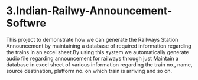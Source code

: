 # 3.Indian-Railwy-Announcement-Softwre
  This project to demonstrate how we can generate the Railways Station Announcement by maintaining a database of required information regarding the trains in an excel sheet.By using this system we automatically generate audio file regarding announcement for railways through just Maintain a database in excel sheet of various information regarding the train no., name, source destination, platform no. on which train is arriving and so on. 
